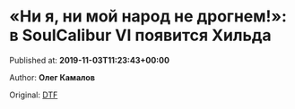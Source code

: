 
# «Ни я, ни мой народ не дрогнем!»: в SoulCalibur VI появится Хильда

Published at: **2019-11-03T11:23:43+00:00**

Author: **Олег Камалов**

Original: [DTF](https://dtf.ru/games/79269-ni-ya-ni-moy-narod-ne-drognem-v-soulcalibur-vi-poyavitsya-hilda)


